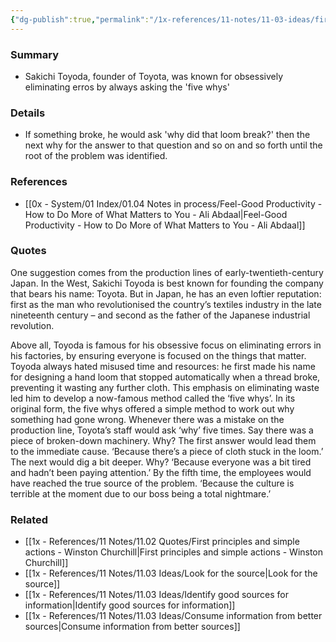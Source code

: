 ```yaml
---
{"dg-publish":true,"permalink":"/1x-references/11-notes/11-03-ideas/first-principles-ask-why-five-times/","title":"First principles - ask why five times","created":"2024-04-10T20:41:30.510+03:00","updated":"2024-04-10T20:44:54.403+03:00"}
---
```



### Summary
- Sakichi Toyoda, founder of Toyota, was known for obsessively eliminating erros by always asking the 'five whys'

### Details
- If something broke, he would ask 'why did that loom break?' then the next why for the answer to that question and so on and so forth until the root of the problem was identified.

### References
- [[0x - System/01 Index/01.04 Notes in process/Feel-Good Productivity - How to Do More of What Matters to You - Ali Abdaal\|Feel-Good Productivity - How to Do More of What Matters to You - Ali Abdaal]]

### Quotes
One suggestion comes from the production lines of early-twentieth-century Japan. In the West, Sakichi Toyoda is best known for founding the company that bears his name: Toyota. But in Japan, he has an even loftier reputation: first as the man who revolutionised the country’s textiles industry in the late nineteenth century – and second as the father of the Japanese industrial revolution. 

Above all, Toyoda is famous for his obsessive focus on eliminating errors in his factories, by ensuring everyone is focused on the things that matter. Toyoda always hated misused time and resources: he first made his name for designing a hand loom that stopped automatically when a thread broke, preventing it wasting any further cloth. This emphasis on eliminating waste led him to develop a now-famous method called the ‘five whys’. In its original form, the five whys offered a simple method to work out why something had gone wrong. Whenever there was a mistake on the production line, Toyota’s staff would ask ‘why’ five times. Say there was a piece of broken-down machinery. Why? The first answer would lead them to the immediate cause. ‘Because there’s a piece of cloth stuck in the loom.’ The next would dig a bit deeper. Why? ‘Because everyone was a bit tired and hadn’t been paying attention.’ By the fifth time, the employees would have reached the true source of the problem. ‘Because the culture is terrible at the moment due to our boss being a total nightmare.’ 


### Related
- [[1x - References/11 Notes/11.02 Quotes/First principles and simple actions - Winston Churchill\|First principles and simple actions - Winston Churchill]]
- [[1x - References/11 Notes/11.03 Ideas/Look for the source\|Look for the source]]
- [[1x - References/11 Notes/11.03 Ideas/Identify good sources for information\|Identify good sources for information]]
- [[1x - References/11 Notes/11.03 Ideas/Consume information from better sources\|Consume information from better sources]]
